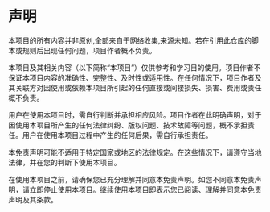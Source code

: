 # 声明

本项目的所有内容并非原创,全部来自于网络收集,来源未知。若在引用此仓库的脚本或规则后出现任何问题，项目作者概不负责。

本项目及其相关内容（以下简称“本项目”）仅供参考和学习目的使用。项目作者不保证本项目内容的准确性、完整性、及时性或适用性。在任何情况下，项目作者及其关联方对因使用或依赖本项目所引起的任何直接或间接损失、损害、费用或责任概不负责。

用户在使用本项目时，需自行判断并承担相应风险。项目作者在此明确声明，对于因使用本项目所产生的任何法律纠纷、版权问题、技术故障等问题，概不承担责任。用户在使用本项目过程中产生的任何后果，需自行承担责任。

本免责声明可能不适用于特定国家或地区的法律规定。在这些情况下，请遵守当地法律，并在您的判断下使用本项目。

在使用本项目之前，请确保您已充分理解并同意本免责声明。如您不同意本免责声明，请立即停止使用本项目。继续使用本项目即表示您已阅读、理解并同意本免责声明及其条款。
